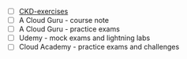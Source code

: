 - [ ] [CKD-exercises](https://github.com/dgkanatsios/CKAD-exercises/tree/main)
- [ ] A Cloud Guru - course note
- [ ] A Cloud Guru - practice exams
- [ ] Udemy - mock exams and lightning labs
- [ ] Cloud Academy - practice exams and challenges
